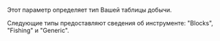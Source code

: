 Этот параметр определяет тип Вашей таблицы добычи.

Следующие типы предоставляют сведения об инструменте: "Blocks", "Fishing" и "Generic".